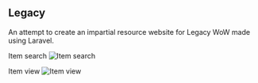 ## Legacy

An attempt to create an impartial resource website for Legacy WoW made using Laravel.

Item search
![Item search](http://imgur.com/Rr9yl81)

Item view
![Item view](http://imgur.com/FcnOZ9p)
